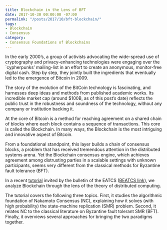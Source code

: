 ```yaml
---
title: Blockchain in the Lens of BFT
date: 2017-10-30 00:00:00 -07:00
permalink: "/posts/2017/10/bft-blockchain/"
tags:
- Blockchain
- Consensus
category:
- Consensus Foundations of Blockchains
---
```


In the early 2000’s, a group of activists advocating the wide-spread use of cryptography and privacy-enhancing technologies were engaging over the `cypherpunks’ mailing-list in an effort to create an anonymous, monitor-free digital cash. Step by step, they jointly built the ingredients that eventually led to the emergence of Bitcoin in 2009.

The story of the evolution of the BitCoin technology is fascinating, and harnesses deep ideas and methods from published academic works. Its incredible market cap (around $100B, as of this post’s date) reflects the public trust in the robustness and soundness of the technology, without any company or institution backing it.

At the core of Bitcoin is a method for reaching agreement on a shared chain of blocks where each block contains a sequence of transactions. This core is called the Blockchain. In many ways, the Blockchain is the most intriguing and innovative aspect of Bitcoin.

From a foundational standpoint, this layer builds a chain of consensus blocks, a problem that has received tremendous attention in the distributed systems arena. Yet the Blockchain consensus engine, which achieves agreement among distrusting parties in a scalable settings with unknown participants, seems very different from the classical methods for Byzantine fault tolerance (BFT).

In a recent [tutorial](https://dahliamalkhi.files.wordpress.com/2016/08/blockchainbft-beatcs2017.pdf "BlockchainBFT-BEATCS2017")  invited by the bulletin of the EATCS ([BEATCS link](http://bulletin.eatcs.org/index.php/beatcs/article/view/506)), we analyze Blockchain through the lens of the theory of distributed computing.

The tutorial covers the following three topics. First, it studies the algorithmic foundation of Nakamoto Consensus (NC), explaining how it solves (with high probability) the state-machine replication (SMR) problem. Second, it relates NC to the classical literature on Byzantine fault tolerant SMR (BFT). Finally, it overviews several approaches for bringing the two paradigms together.
